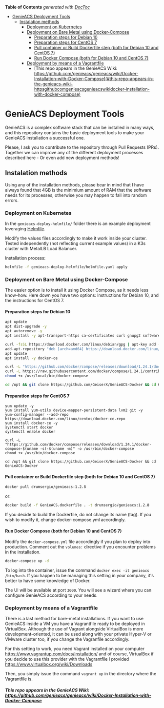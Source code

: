 <!-- START doctoc generated TOC please keep comment here to allow auto update -->
<!-- DON'T EDIT THIS SECTION, INSTEAD RE-RUN doctoc TO UPDATE -->
**Table of Contents**  *generated with [DocToc](https://github.com/thlorenz/doctoc)*

- [GenieACS Deployment Tools](#genieacs-deployment-tools)
  - [Instalation methods](#instalation-methods)
    - [Deployment on Kubernetes](#deployment-on-kubernetes)
    - [Deployment on Bare Metal using Docker-Compose](#deployment-on-bare-metal-using-docker-compose)
      - [Preparation steps for Debian 10](#preparation-steps-for-debian-10)
      - [Preparation steps for CentOS 7](#preparation-steps-for-centos-7)
      - [Pull container or Build Dockerfile step (both for Debian 10 and CentOS 7)](#pull-container-or-build-dockerfile-step-both-for-debian-10-and-centos-7)
      - [Run Docker Compose (both for Debian 10 and CentOS 7)](#run-docker-compose-both-for-debian-10-and-centos-7)
    - [Deployment by means of a Vagrantfile](#deployment-by-means-of-a-vagrantfile)
        - [This repo appears in the GenieACS Wiki: https://github.com/genieacs/genieacs/wiki/Docker-Installation-with-Docker-Compose](#this-repo-appears-in-the-genieacs-wiki-httpsgithubcomgenieacsgenieacswikidocker-installation-with-docker-compose)

<!-- END doctoc generated TOC please keep comment here to allow auto update -->

# GenieACS Deployment Tools

GenieACS is a complex software stack that can be installed in many ways, and this repository contains the basic deployment tools to make your GenieACS installation a successful one.

Please, I ask you to contribute to the repository through Pull Requests (PRs). Together we can improve any of the different deployment processes described here - Or even add new deployment methods!

## Instalation methods

Using any of the installation methods, please bear in mind that I have always found that 4GB is the minimium amount of RAM that the software needs for its processes, otherwise you may happen to fall into random errors.

### Deployment on Kubernetes


In the `genieacs-deploy-helmfile/` folder there is an example deployment leveraging [Helmfile](https://github.com/roboll/helmfile).

Modify the values files accordingly to make it work inside your cluster.
Tested independently (not reflecting current example values) in a K3s cluster with MetalLB Load Balancer.

Installation process:

```bash
helmfile -f genieacs-deploy-helmfile/helmfile.yaml apply
```

### Deployment on Bare Metal using Docker-Compose

The easier option is to install it using Docker Compose, as it needs less know-how. Here down you have two options: Instructions for Debian 10, and the instructions for CentOS 7.

#### Preparation steps for Debian 10

```bash
apt update
apt dist-upgrade -y
apt autoremove -y
apt install -y apt-transport-https ca-certificates curl gnupg2 software-properties-common sudo openssh-server htop avahi-daemon tcpdump wget

curl -fsSL https://download.docker.com/linux/debian/gpg | apt-key add -
add-apt-repository "deb [arch=amd64] https://download.docker.com/linux/debian $(lsb_release -cs) stable"
apt update
apt install -y docker-ce

curl -L "https://github.com/docker/compose/releases/download/1.24.1/docker-compose-$(uname -s)-$(uname -m)" -o /usr/local/bin/docker-compose
curl -L https://raw.githubusercontent.com/docker/compose/1.24.1/contrib/completion/bash/docker-compose -o /etc/bash_completion.d/docker-compose ## In order to enable command-line completion of Compose
chmod +x /usr/local/bin/docker-compose

cd /opt && git clone https://github.com/GeiserX/GenieACS-Docker && cd GenieACS-Docker
```

#### Preparation steps for CentOS 7

```
yum update -y
yum install yum-utils device-mapper-persistent-data lvm2 git -y
yum-config-manager --add-repo https://download.docker.com/linux/centos/docker-ce.repo
yum install docker-ce -y
systemctl start docker
systemctl enable docker

curl -L "https://github.com/docker/compose/releases/download/1.24.1/docker-compose-$(uname -s)-$(uname -m)" -o /usr/bin/docker-compose
chmod +x /usr/bin/docker-compose

cd /opt && git clone https://github.com/GeiserX/GenieACS-Docker && cd GenieACS-Docker
```

#### Pull container or Build Dockerfile step (both for Debian 10 and CentOS 7)

```bash
docker pull drumsergio/genieacs:1.2.8
```
or:
```bash
docker build -f GenieACS.dockerfile . -t drumsergio/genieacs:1.2.8
```

If you decide to build the Dockerfile, do not change its name (tag). If you wish to modify it, change docker-compose.yml accordingly.

#### Run Docker Compose (both for Debian 10 and CentOS 7)

Modify the `docker-compose.yml` file accordingly if you plan to deploy into production. Comment out the `volumes:` directive if you encounter problems in the installation.

```bash
docker-compose up -d
```

To log into the container, issue the command `docker exec -it genieacs /bin/bash`. If you happen to be managing this setting in your company, it's better to have some knowledge of Docker.

The UI will be available at port `3000`. You will see a wizard where you can configure GenieACS according to your needs.

### Deployment by means of a Vagrantfile
There is a last method for bare-metal installations. If you want to use GenieACS inside a VM you have a Vagrantfile ready to be deployed in VirtualBox. Although the use of Vagrant alongside VirtualBox is more development-oriented, it can be used along with your private Hyper-V or VMware cluster too, if you change the Vagranfile accordingly.

For this setting to work, you need Vagrant installed on your computer https://www.vagrantup.com/docs/installation/ and of course, VirtualBox if you decide to use this provider with the Vagrantfile I provided https://www.virtualbox.org/wiki/Downloads

Then, you simply issue the command `vagrant up` in the directory where the Vagrantfile is.

##### This repo appears in the GenieACS Wiki: https://github.com/genieacs/genieacs/wiki/Docker-Installation-with-Docker-Compose
